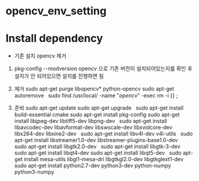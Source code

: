 # opencv_env_setting

# Install dependency
- 기존 설치 opencv 제거
1. pkg-config --modversion opencv
으로 기존 버전이 설치되어있는지를 확인 후 설치가 안 되어있으면 설치를 진행하면 됨
 
2. 제거
sudo apt-get purge libopencv* python-opencv
sudo apt-get autoremove
 
sudo find /usr/local/ -name "*opencv*" -exec rm -i {} \;


1. 준비
sudo apt-get update
sudo apt-get upgrade
 
sudo apt-get install build-essential cmake
sudo apt-get install pkg-config
sudo apt-get install libjpeg-dev libtiff5-dev libpng-dev
 
sudo apt-get install libavcodec-dev libavformat-dev libswscale-dev libxvidcore-dev libx264-dev libxine2-dev
 
sudo apt-get install libv4l-dev v4l-utils
 
sudo apt-get install libstreamer1.0-dev libstreamer-plugins-base1.0-dev
 
sudo apt-get install libgtk2.0-dev
 
sudo apt-get install libgtk-3-dev
sudo apt-get install libqt4-dev
sudo apt-get install libqt5-dev
 
sudo apt-get install mesa-utils libgl1-mesa-dri libgtkgl2.0-dev libgtkglext1-dev
 
sudo apt-get install python2.7-dev python3-dev python-numpy python3-numpy
